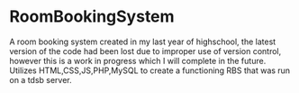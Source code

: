 # RoomBookingSystem
A room booking system created in my last year of highschool, the latest version of the code had been lost due to improper use of version control, however this is a work in progress which I will complete in the future. Utilizes HTML,CSS,JS,PHP,MySQL to create a functioning RBS that was run on a tdsb server.
